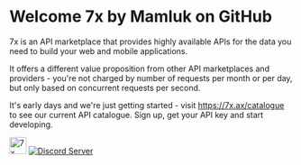 # Welcome 7x by Mamluk on GitHub

7x is an API marketplace that provides highly available APIs for the data you need to build your web and mobile applications.

It offers a different value proposition from other API marketplaces and providers - you're not charged by number of requests per month 
or per day, but only based on concurrent requests per second.

It's early days and we're just getting started - visit https://7x.ax/catalogue to see our current API catalogue. Sign up, get your API key and start developing.

<a href="https://7x.ax"  target="_blank" title="Visit the 7x website"><img src="https://avatars.githubusercontent.com/u/111727014?s=200&v=4" width="30" height="30" alt="7x logo"/></a> 
[![Discord Server](https://img.shields.io/badge/Discord-5865F2?style=for-the-badge&logo=discord&logoColor=white)](https://discord.gg/4ZWx2vRS)


